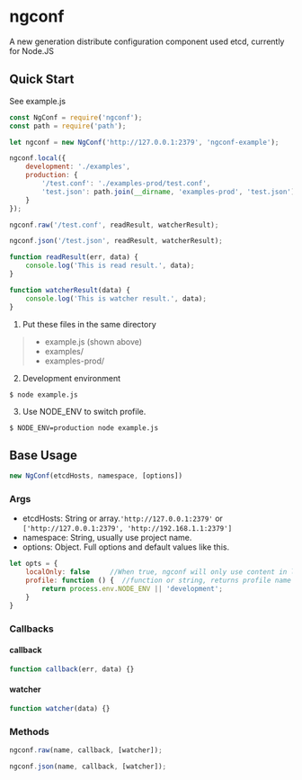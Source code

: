 # ngconf
A new generation distribute configuration component used etcd, currently for Node.JS

## Quick Start
See example.js

```javascript
const NgConf = require('ngconf');
const path = require('path');

let ngconf = new NgConf('http://127.0.0.1:2379', 'ngconf-example');

ngconf.local({
    development: './examples',
    production: {
        '/test.conf': './examples-prod/test.conf',
        'test.json': path.join(__dirname, 'examples-prod', 'test.json')
    }
});

ngconf.raw('/test.conf', readResult, watcherResult);

ngconf.json('/test.json', readResult, watcherResult);

function readResult(err, data) {
    console.log('This is read result.', data);
}

function watcherResult(data) {
    console.log('This is watcher result.', data);
}
```

1. Put these files in the same directory

> - example.js (shown above)
> - examples/
> - examples-prod/

2. Development environment
```shell
$ node example.js
```
3. Use NODE_ENV to switch profile.
```shell
$ NODE_ENV=production node example.js
```

## Base Usage
```javascript
new NgConf(etcdHosts, namespace, [options])
```

### Args
- etcdHosts: String or array.`'http://127.0.0.1:2379'` or `['http://127.0.0.1:2379', 'http://192.168.1.1:2379']`
- namespace: String, usually use project name.
- options: Object. Full options and default values like this.
```javascript
let opts = {
    localOnly: false     //When true, ngconf will only use content in local cache, and won't update configs in etcd
    profile: function () {  //function or string, returns profile name
        return process.env.NODE_ENV || 'development';
    }
}
```

### Callbacks

#### callback
```javascript
function callback(err, data) {}
```

#### watcher
```javascript
function watcher(data) {}
```

### Methods
```javascript
ngconf.raw(name, callback, [watcher]);
```
```javascript
ngconf.json(name, callback, [watcher]);
```